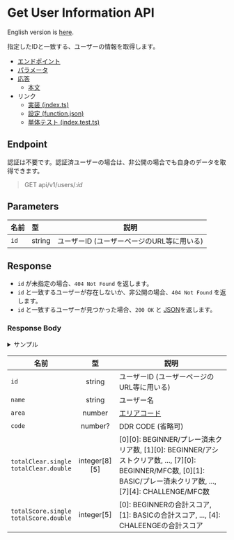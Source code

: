 # Get User Information API

English version is [here](./README.md).

指定したIDと一致する、ユーザーの情報を取得します。

- [エンドポイント](#endpoint)
- [パラメータ](#parameters)
- [応答](#response)
  - [本文](#response-body)
- リンク
  - [実装 (index.ts)](./index.ts)
  - [設定 (function.json)](./function.json)
  - [単体テスト (index.test.ts)](./index.test.ts)

## Endpoint

認証は不要です。認証済ユーザーの場合は、非公開の場合でも自身のデータを取得できます。

> GET api/v1/users/*:id*

## Parameters

|名前|型|説明|
|---|:--|---|
|`id`|string|ユーザーID (ユーザーページのURL等に用いる)|

## Response

- `id` が未指定の場合、`404 Not Found` を返します。
- `id` と一致するユーザーが存在しないか、非公開の場合、`404 Not Found` を返します。
- `id` と一致するユーザーが見つかった場合、`200 OK` と [JSON](#response-body)を返します。

### Response Body

<details>
  <summary>サンプル</summary>

```json
{
  "id": "afro0001",
  "name": "AFRO",
  "area": 13,
  "code": 10000000,
  "totalClear": {
    "single": {
      "0": [0, 0, 0, 0, 0, 0, 0, 0],
      "1": [0, 0, 0, 0, 0, 0, 0, 0],
      "2": [0, 0, 0, 0, 0, 0, 0, 0],
      "3": [0, 0, 0, 0, 0, 0, 0, 0],
      "4": [0, 0, 0, 0, 0, 0, 0, 0]
    },
    "double": {
      "1": [0, 0, 0, 0, 0, 0, 0, 0],
      "2": [0, 0, 0, 0, 0, 0, 0, 0],
      "3": [0, 0, 0, 0, 0, 0, 0, 0],
      "4": [0, 0, 0, 0, 0, 0, 0, 0]
    }
  },
  "totalScore": {
    "single": {
      "0": 0,
      "1": 0,
      "2": 0,
      "3": 0,
      "4": 0
    },
    "double": {
      "1": 0,
      "2": 0,
      "3": 0,
      "4": 0
    }
  }
}
```

</details>

|名前|型|説明|
|----|:--:|-----------|
|`id`|string|ユーザーID (ユーザーページのURL等に用いる)|
|`name`|string|ユーザー名|
|`area`|number|[エリアコード](../../docs/db/users-ja.md#area)|
|`code`|number?|DDR CODE (省略可)|
|`totalClear.single`<br />`totalClear.double`|integer\[8\]\[5\]|\[0\]\[0\]: BEGINNER/プレー済未クリア数, \[1\]\[0\]: BEGINNER/アシストクリア数, ..., \[7\]\[0\]: BEGINNER/MFC数, \[0\]\[1\]: BASIC/プレー済未クリア数, ..., \[7\]\[4\]: CHALLENGE/MFC数|
|`totalScore.single`<br />`totalScore.double`|integer\[5\]|\[0\]: BEGINNERの合計スコア, \[1\]: BASICの合計スコア, ..., \[4\]: CHALEENGEの合計スコア|
